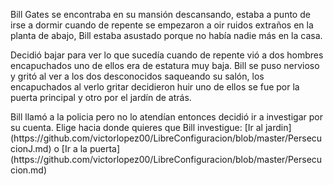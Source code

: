<p>Bill Gates se encontraba en su mansión descansando, estaba a punto de irse a dormir cuando de repente
se empezaron a oir ruidos extraños en la planta de abajo, Bill estaba asustado porque no había nadie más 
en la casa.</p> 

<p>Decidió bajar para ver lo que sucedía cuando de repente vió a dos hombres encapuchados uno de ellos era de
estatura muy baja. Bill se puso nervioso y gritó al ver a los dos desconocidos saqueando su salón, los encapuchados
al verlo gritar decidieron huir uno de ellos se fue por la puerta principal y otro por el jardín de atrás.</p>

<p>Bill llamó a la policia pero no lo atendían entonces decidió ir a investigar por su cuenta. Elige hacia donde quieres
que Bill investigue: [Ir al jardin] (https://github.com/victorlopez00/LibreConfiguracion/blob/master/PersecucionJ.md) o [Ir a la puerta] (https://github.com/victorlopez00/LibreConfiguracion/blob/master/Persecucion.md)</p>


